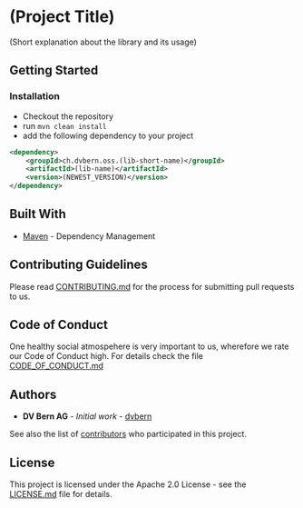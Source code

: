 # (Project Title)

(Short explanation about the library and its usage)

## Getting Started

### Installation

* Checkout the repository
* run `mvn clean install`
* add the following dependency to your project

```xml
<dependency>
	<groupId>ch.dvbern.oss.(lib-short-name)</groupId>
	<artifactId>(lib-name)</artifactId>
	<version>(NEWEST_VERSION)</version>
</dependency>
```

## Built With

* [Maven](https://maven.apache.org/) - Dependency Management


## Contributing Guidelines

Please read [CONTRIBUTING.md](CONTRIBUTING.md) for the process for submitting pull requests to us.

## Code of Conduct

One healthy social atmospehere is very important to us, wherefore we rate our Code of Conduct high.
 For details check the file [CODE_OF_CONDUCT.md](CODE_OF_CONDUCT.md)

## Authors

* **DV Bern AG** - *Initial work* - [dvbern](https://github.com/dvbern)

See also the list of [contributors](https://github.com/dvbern/(RepoName)/contributors)
 who participated in this project.

## License

This project is licensed under the Apache 2.0 License - see the [LICENSE.md](LICENSE.md) file for details.

